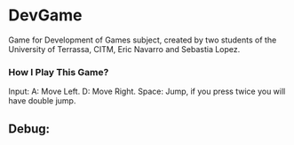 # DevGame
Game for Development of Games subject, created by two students of the University of Terrassa, CITM, Eric Navarro and Sebastia Lopez.

### How I Play This Game?

Input:
A: Move Left.
D: Move Right.
Space: Jump, if you press twice you will have double jump.

## Debug:

